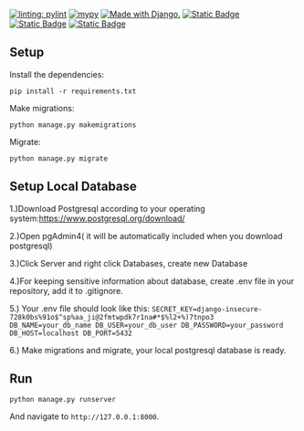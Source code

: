 [![linting: pylint](https://img.shields.io/badge/linting-pylint-yellowgreen)](https://github.com/pylint-dev/pylint)
[![mypy](https://img.shields.io/badge/mypy-checked-brightgreen.svg)](https://mypy.readthedocs.io/en/stable/)
<a href="http://www.djangoproject.com/"><img src="https://www.djangoproject.com/m/img/badges/djangomade124x25.gif" border="0" alt="Made with Django." title="Made with Django." /></a>
[![Static Badge](https://img.shields.io/badge/crispy--bootstrap4-2024.1-blue.svg)](https://pypi.org/project/crispy-bootstrap4/)
[![Static Badge](https://img.shields.io/badge/django--crispy--forms-2.1-blue.svg)](https://pypi.org/project/django-crispy-forms/)
[![Static Badge](https://img.shields.io/badge/social--auth--app--django-5.4.1-blue.svg)](https://pypi.org/project/social-auth-app-django/)

## Setup
Install the dependencies:

`pip install -r requirements.txt`

Make migrations:

`python manage.py makemigrations`

Migrate:

`python manage.py migrate`

## Setup Local Database
1.)Download Postgresql according to your operating system:https://www.postgresql.org/download/

2.)Open pgAdmin4( it will be automatically included when you download postgresql)

3.)Click Server and right click Databases, create new Database

4.)For keeping sensitive information about database, create .env file in your repository, add it to .gitignore.

5.) Your .env file should look like this:
`SECRET_KEY=django-insecure-728k0bs%91o$^sp%aa_ji@2fmtwpdk7r1na#*$%l2+%)7tnpo3
DB_NAME=your_db_name
DB_USER=your_db_user
DB_PASSWORD=your_password
DB_HOST=localhost
DB_PORT=5432`

6.) Make migrations and migrate, your local postgresql database is ready.
## Run
`python manage.py runserver`

And navigate to `http://127.0.0.1:8000`.
